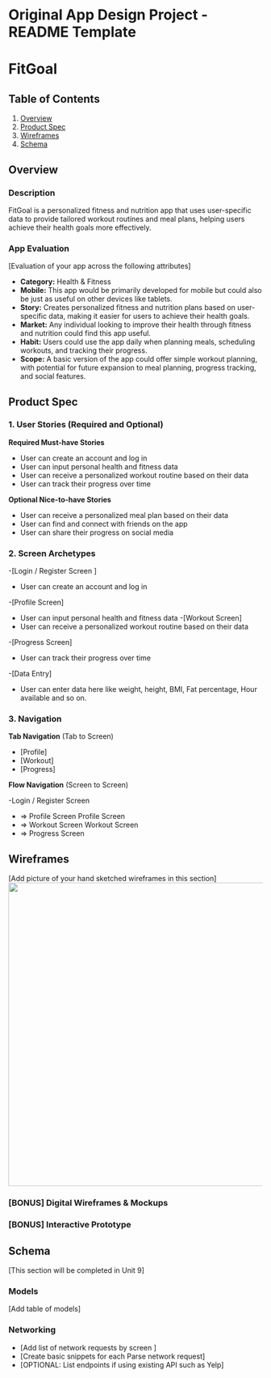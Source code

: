 Original App Design Project - README Template
===

# FitGoal

## Table of Contents

1. [Overview](#Overview)
2. [Product Spec](#Product-Spec)
3. [Wireframes](#Wireframes)
4. [Schema](#Schema)

## Overview

### Description

FitGoal is a personalized fitness and nutrition app that uses user-specific data to provide tailored workout routines and meal plans, helping users achieve their health goals more effectively.

### App Evaluation

[Evaluation of your app across the following attributes]
- **Category:** Health & Fitness
- **Mobile:** This app would be primarily developed for mobile but could also be just as useful on other devices like tablets.
- **Story:** Creates personalized fitness and nutrition plans based on user-specific data, making it easier for users to achieve their health goals.
- **Market:** Any individual looking to improve their health through fitness and nutrition could find this app useful.
- **Habit:** Users could use the app daily when planning meals, scheduling workouts, and tracking their progress.
- **Scope:** A basic version of the app could offer simple workout planning, with potential for future expansion to meal planning, progress tracking, and social features.

## Product Spec

### 1. User Stories (Required and Optional)

**Required Must-have Stories**

* User can create an account and log in
* User can input personal health and fitness data
* User can receive a personalized workout routine based on their data
* User can track their progress over time

**Optional Nice-to-have Stories**

* User can receive a personalized meal plan based on their data
* User can find and connect with friends on the app
* User can share their progress on social media

### 2. Screen Archetypes

-[Login / Register Screen ]
* User can create an account and log in

-[Profile Screen]
* User can input personal health and fitness data
-[Workout Screen]
* User can receive a personalized workout routine based on their data

-[Progress Screen]
* User can track their progress over time

-[Data Entry]
* User can enter data here like weight, height, BMI, Fat percentage, Hour available and so on. 

### 3. Navigation

**Tab Navigation** (Tab to Screen)

* [Profile]
* [Workout]
* [Progress]

**Flow Navigation** (Screen to Screen)

 -Login / Register Screen
* => Profile Screen
Profile Screen
* => Workout Screen
Workout Screen
* => Progress Screen

## Wireframes

[Add picture of your hand sketched wireframes in this section]
<img src="YOUR_WIREFRAME_IMAGE_URL" width=600>

### [BONUS] Digital Wireframes & Mockups

### [BONUS] Interactive Prototype

## Schema 

[This section will be completed in Unit 9]

### Models

[Add table of models]

### Networking

- [Add list of network requests by screen ]
- [Create basic snippets for each Parse network request]
- [OPTIONAL: List endpoints if using existing API such as Yelp]
